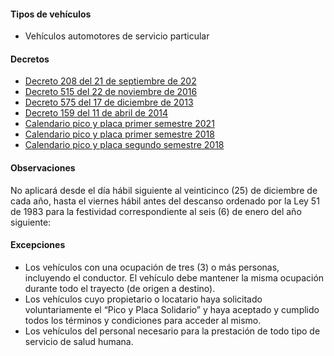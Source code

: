 #### Tipos de vehículos

- Vehículos automotores de servicio particular

#### Decretos

- [Decreto 208 del 21 de septiembre de 202](https://bogota.gov.co/sites/default/files/inline-files/decreto-208-de-2020-pico-y-placa-en-bogota.pdf)
- [Decreto 515 del 22 de noviembre de 2016](http://www.alcaldiabogota.gov.co/sisjur/normas/Norma1.jsp?i=55963)
- [Decreto 575 del 17 de diciembre de 2013](http://www.alcaldiabogota.gov.co/sisjur/normas/Norma1.jsp?i=67497)
- [Decreto 159 del 11 de abril de 2014](http://www.alcaldiabogota.gov.co/sisjur/normas/Norma1.jsp?i=57155)
- [Calendario pico y placa primer semestre 2021](/bogota/calendario-pico-y-placa-primer-semestre-2021.pdf)
- [Calendario pico y placa primer semestre 2018](/bogota/calendario-pico-y-placa-primer-semestre-2018.pdf)
- [Calendario pico y placa segundo semestre 2018](/bogota/calendario-pico-y-placa-segundo-semestre-2018.pdf)

#### Observaciones

No aplicará desde el día hábil siguiente al veinticinco (25) de diciembre de cada año, hasta el viernes hábil antes del descanso ordenado por la Ley 51 de 1983 para la festividad correspondiente al seis (6) de enero del año siguiente:

#### Excepciones

- Los vehículos con una ocupación de tres (3) o más personas, incluyendo el conductor. El vehículo debe mantener la misma ocupación durante todo el trayecto (de origen a destino).
- Los vehículos cuyo propietario o locatario haya solicitado voluntariamente el “Pico y Placa Solidario” y haya aceptado y cumplido todos los términos y condiciones para acceder al mismo.
- Los vehículos del personal necesario para la prestación de todo tipo de servicio de salud humana.
